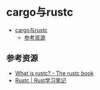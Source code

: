 # cargo与rustc

<!--ts-->
* [cargo与rustc](#cargo与rustc)
   * [参考资源](#参考资源)

<!-- Created by https://github.com/ekalinin/github-markdown-toc -->
<!-- Added by: kuanhsiaokuo, at: Tue Jun 21 20:11:31 CST 2022 -->

<!--te-->

## 参考资源

- [What is rustc? - The rustc book](https://doc.rust-lang.org/rustc/what-is-rustc.html)
- [Rustc | Rust学习笔记](https://skyao.io/learning-rust/docs/build/rustc.html)